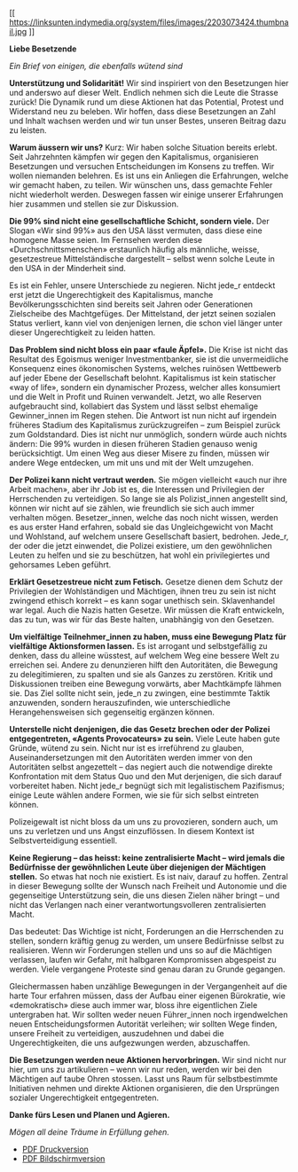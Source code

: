 [[ https://linksunten.indymedia.org/system/files/images/2203073424.thumbnail.jpg ]]

**Liebe Besetzende**

_Ein Brief von einigen, die ebenfalls wütend sind_

**Unterstützung und Solidarität!** Wir sind inspiriert von den Besetzungen hier und anderswo auf dieser Welt. Endlich nehmen sich die Leute die Strasse zurück! Die Dynamik rund um diese Aktionen hat das Potential, Protest und Widerstand neu zu beleben. Wir hoffen, dass diese Besetzungen an Zahl und Inhalt wachsen werden und wir tun unser Bestes, unseren Beitrag dazu zu leisten.

**Warum äussern wir uns?** Kurz: Wir haben solche Situation bereits erlebt. Seit Jahrzehnten kämpfen wir gegen den Kapitalismus, organisieren Besetzungen und versuchen Entscheidungen im Konsens zu treffen. Wir wollen niemanden belehren. Es ist uns ein Anliegen die Erfahrungen, welche wir gemacht haben, zu teilen. Wir wünschen uns, dass gemachte Fehler nicht wiederholt werden. Deswegen fassen wir einige unserer Erfahrungen hier zusammen und stellen sie zur Diskussion.

**Die 99% sind nicht eine gesellschaftliche Schicht, sondern viele.** Der Slogan «Wir sind 99%» aus den USA lässt vermuten, dass diese eine homogene Masse seien. Im Fernsehen werden diese «Durchschnittsmenschen» erstaunlich häufig als männliche, weisse, gesetzestreue Mittelständische dargestellt – selbst wenn solche Leute in den USA in der Minderheit sind.

Es ist ein Fehler, unsere Unterschiede zu negieren. Nicht jede_r entdeckt erst jetzt die Ungerechtigkeit des Kapitalismus, manche Bevölkerungsschichten sind bereits seit Jahren oder Generationen Zielscheibe des Machtgefüges. Der Mittelstand, der jetzt seinen sozialen Status verliert, kann viel von denjenigen lernen, die schon viel länger unter dieser Ungerechtigkeit zu leiden hatten.

**Das Problem sind nicht bloss ein paar «faule Äpfel».** Die Krise ist nicht das Resultat des Egoismus weniger Investmentbanker, sie ist die unvermeidliche Konsequenz eines ökonomischen Systems, welches ruinösen Wettbewerb auf jeder Ebene der Gesellschaft belohnt. Kapitalismus ist kein statischer «way of life», sondern ein dynamischer Prozess, welcher alles konsumiert und die Welt in Profit und Ruinen verwandelt. Jetzt, wo alle Reserven aufgebraucht sind, kollabiert das System und lässt selbst ehemalige Gewinner_innen im Regen stehen. Die Antwort ist nun nicht auf irgendein früheres Stadium des Kapitalismus zurückzugreifen – zum Beispiel zurück zum Goldstandard. Dies ist nicht nur unmöglich, sondern würde auch nichts ändern: Die 99% wurden in diesen früheren Stadien genauso wenig berücksichtigt. Um einen Weg aus dieser Misere zu finden, müssen wir andere Wege entdecken, um mit uns und mit der Welt umzugehen.

**Der Polizei kann nicht vertraut werden.** Sie mögen vielleicht «auch nur ihre Arbeit machen», aber ihr Job ist es, die Interessen und Privilegien der Herrschenden zu verteidigen. So lange sie als Polizist_innen angestellt sind, können wir nicht auf sie zählen, wie freundlich sie sich auch immer verhalten mögen. Besetzer_innen, welche das noch nicht wissen, werden es aus erster Hand erfahren, sobald sie das Ungleichgewicht von Macht und Wohlstand, auf welchem unsere Gesellschaft basiert, bedrohen. Jede_r, der oder die jetzt einwendet, die Polizei existiere, um den gewöhnlichen Leuten zu helfen und sie zu beschützen, hat wohl ein privilegiertes und gehorsames Leben geführt.

**Erklärt Gesetzestreue nicht zum Fetisch.** Gesetze dienen dem Schutz der Privilegien der Wohlständigen und Mächtigen, ihnen treu zu sein ist nicht zwingend ethisch korrekt – es kann sogar unethisch sein. Sklavenhandel war legal. Auch die Nazis hatten Gesetze. Wir müssen die Kraft entwickeln, das zu tun, was wir für das Beste halten, unabhängig von den Gesetzen.

**Um vielfältige Teilnehmer_innen zu haben, muss eine Bewegung Platz für vielfältige Aktionsformen lassen.** Es ist arrogant und selbstgefällig zu denken, dass du alleine wüsstest, auf welchem Weg eine bessere Welt zu erreichen sei. Andere zu denunzieren hilft den Autoritäten, die Bewegung zu delegitimieren, zu spalten und sie als Ganzes zu zerstören. Kritik und Diskussionen treiben eine Bewegung vorwärts, aber Machtkämpfe lähmen sie. Das Ziel sollte nicht sein, jede_n zu zwingen, eine bestimmte Taktik anzuwenden, sondern herauszufinden, wie unterschiedliche Herangehensweisen sich gegenseitig ergänzen können.

**Unterstelle nicht denjenigen, die das Gesetz brechen oder der Polizei entgegentreten, «Agents Provocateurs» zu sein.** Viele Leute haben gute Gründe, wütend zu sein. Nicht nur ist es irreführend zu glauben, Auseinandersetzungen mit den Autoritäten werden immer von den Autoritäten selbst angezettelt – das negiert auch die notwendige direkte Konfrontation mit dem Status Quo und den Mut derjenigen, die sich darauf vorbereitet haben. Nicht jede_r begnügt sich mit legalistischem Pazifismus; einige Leute wählen andere Formen, wie sie für sich selbst eintreten können.

Polizeigewalt ist nicht bloss da um uns zu provozieren, sondern auch, um uns zu verletzen und uns Angst einzuflössen. In diesem Kontext ist Selbstverteidigung essentiell.

**Keine Regierung – das heisst: keine zentralisierte Macht – wird jemals die Bedürfnisse der gewöhnlichen Leute über diejenigen der Mächtigen stellen.** So etwas hat noch nie existiert. Es ist naiv, darauf zu hoffen. Zentral in dieser Bewegung sollte der Wunsch nach Freiheit und Autonomie und die gegenseitige Unterstützung sein, die uns diesen Zielen näher bringt – und nicht das Verlangen nach einer verantwortungsvolleren zentralisierten Macht.

Das bedeutet: Das Wichtige ist nicht, Forderungen an die Herrschenden zu stellen, sondern kräftig genug zu werden, um unsere Bedürfnisse selbst zu realisieren. Wenn wir Forderungen stellen und uns so auf die Mächtigen verlassen, laufen wir Gefahr, mit halbgaren Kompromissen abgespeist zu werden. Viele vergangene Proteste sind genau daran zu Grunde gegangen.

Gleichermassen haben unzählige Bewegungen in der Vergangenheit auf die harte Tour erfahren müssen, dass der Aufbau einer eigenen Bürokratie, wie «demokratisch» diese auch immer war, bloss ihre eigentlichen Ziele untergraben hat. Wir sollten weder neuen Führer_innen noch irgendwelchen neuen Entscheidungsformen Autorität verleihen; wir sollten Wege finden, unsere Freiheit zu verteidigen, auszudehnen und dabei die Ungerechtigkeiten, die uns aufgezwungen werden, abzuschaffen.

**Die Besetzungen werden neue Aktionen hervorbringen.** Wir sind nicht nur hier, um uns zu artikulieren – wenn wir nur reden, werden wir bei den Mächtigen auf taube Ohren stossen. Lasst uns Raum für selbstbestimmte Initiativen nehmen und direkte Aktionen organisieren, die den Ursprüngen sozialer Ungerechtigkeit entgegentreten.

**Danke fürs Lesen und Planen und Agieren.**

_Mögen all deine Träume in Erfüllung gehen._

- [PDF Druckversion](https://linksunten.indymedia.org/de/system/files/data/2011/10/1296577116.pdf)
- [PDF Bildschirmversion](https://linksunten.indymedia.org/de/system/files/data/2011/10/1485242950.pdf)
